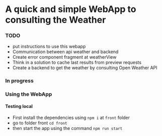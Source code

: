 # A quick and simple WebApp to consulting the Weather

### TODO 
- put instructions to use this webapp
- Communication between api weather and backend 
- Create error component fragment at weatherView
- Think in a solution to cache last results from preview requests
- Create a backend to get the weather by consulting Open Weather API

### In progress

### Using the WebApp
#### Testing local
- First install the dependencies using `npm i` at `front` folder
- go to folder front `cd front`
- then start the app using the command `npm run start`